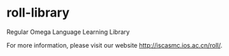 # roll-library
Regular Omega Language Learning Library

For more information, please visit our website http://iscasmc.ios.ac.cn/roll/.
